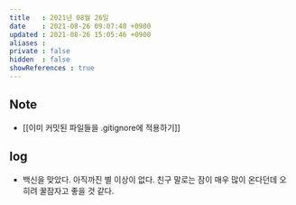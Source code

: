 ```yaml
---
title   : 2021년 08월 26일 
date    : 2021-08-26 09:07:48 +0900
updated : 2021-08-26 15:05:46 +0900
aliases : 
private : false
hidden  : false
showReferences : true
---
```

## Note
- [[이미 커밋된 파일들을 .gitignore에 적용하기]]

## log 
- 백신을 맞았다. 아직까진 별 이상이 없다. 친구 말로는 잠이 매우 많이 온다던데 오히려 꿀잠자고 좋을 것 같다.
